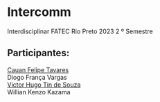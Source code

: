 # Intercomm
Interdisciplinar FATEC Rio Preto 2023 2 º Semestre

## Participantes: <br>
[Cauan Felipe Tavares](https://github.com/CauanFelipeTavares) <br>
Diogo França Vargas <br>
[Victor Hugo Tin de Souza](https://github.com/HugoTin) <br>
Willian Kenzo Kazama
